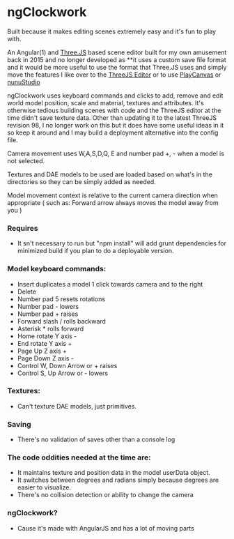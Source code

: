 
# ngClockwork

Built because it makes editing scenes extremely easy and it's fun to play with.

An Angular(1) and [Three.JS](https://github.com/mrdoob/three.js) based  scene editor built for my own amusement back in 2015 and no longer developed as **it uses a custom save file format and it would be more useful to use the format that Three.JS uses and simply move the features I like over to the [ThreeJS Editor](https://threejs.org/editor/) or to use [PlayCanvas](https://github.com/playcanvas/engine) or [nunuStudio](https://github.com/tentone/nunuStudio)

ngClockwork uses keyboard commands and clicks to add, remove and edit world model position, scale and material, textures and attributes.  It's otherwise tedious building scenes with code and the ThreeJS editor at the time didn't save texture data.  Other than updating it to the latest ThreeJS revision 98, I no longer work on this but it does have some useful ideas in it so keep it around and I may build a deployment alternative into the config file.

Camera movement uses W,A,S,D,Q, E and number pad +, - when a model is not selected.

Textures and DAE models to be used are loaded based on what's in the directories so they can be simply added as needed.

Model movement context is relative to the current camera direction when appropriate ( such as: Forward arrow always moves the model away from you )

### Requires
 - It sn't necessary to run but "npm install" will add grunt dependencies for minimized build if you plan to do a deployable version.

### Model keyboard commands:

 - Insert duplicates a model 1 click towards camera and to the right
 - Delete
 - Number pad 5 resets rotations
 - Number pad - lowers
 - Number pad + raises
 - Forward slash / rolls backward
 - Asterisk * rolls forward
 - Home rotate Y axis -
 - End rotate Y axis +
 - Page Up Z axis +
 - Page Down Z axis -
 - Control W, Down Arrow or + raises
 - Control S, Up Arrow or - lowers
 
### Textures:
 - Can't texture DAE models, just primitives.

### Saving

 - There's no validation of saves other than a console log

### The code oddities needed at the time are:

 - It maintains texture and position data in the model userData object.
 - It switches between degrees and radians simply because degrees are easier to visualize.
 - There's no collision detection or ability to change the camera
 
### ngClockwork?
 - Cause it's made with AngularJS and has a lot of moving parts
